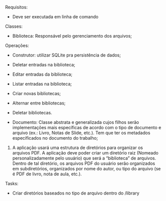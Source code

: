 Requisitos:
-  Deve ser executada em linha de comando 

Classes:

- Biblioteca: Responsável pelo gerenciamento dos arquivos;

Operações: 
- Construtor: utilizar SQLite pra persistência de dados;
- Deletar entradas na biblioteca; 
- Editar entradas da biblioteca; 
- Listar entradas na biblioteca; 
- Criar novas bibliotecas;
- Alternar entre bibliotecas; 
- Deletar bibliotecas.

- Documento: Classe abstrata e generalizada cujos filhos serão implementações mais específicas de acordo com o tipo de documento e arquivo (ex.: Livro, Notas de Slide, etc.). Tem que ter os metadados especificados no documento do trabalho;

1. A aplicação usará uma estrutura de diretórios para organizar os arquivos
PDF. A aplicação deve poder criar um diretório raiz (Nomeado personalizadamente pelo usuário) que será a “biblioteca” de arquivos. Dentro de tal
diretório, os arquivos PDF do usuário serão organizados em subdiretórios,
organizados por nome do autor, ou tipo do arquivo (se é PDF de livro,
nota de aula, etc.).

Tasks:

- Criar diretórios baseados no tipo de arquivo dentro do /library